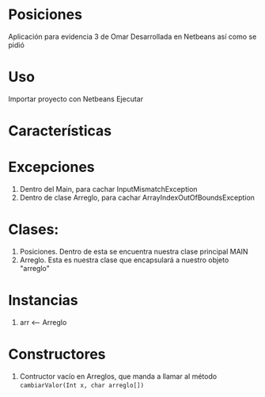 # Posiciones
Aplicación para evidencia 3 de Omar
Desarrollada en Netbeans así como se pidió

# Uso
Importar proyecto con Netbeans
Ejecutar

# Características

# Excepciones
  1. Dentro del Main, para cachar InputMismatchException
  2. Dentro de clase Arreglo, para cachar ArrayIndexOutOfBoundsException

# Clases:
  1. Posiciones. Dentro de esta se encuentra nuestra clase principal MAIN
  2. Arreglo. Esta es nuestra clase que encapsulará a nuestro objeto "arreglo"

# Instancias
  1. arr <-- Arreglo

# Constructores
  1. Contructor vacío en Arreglos, que manda a llamar al método ```cambiarValor(Int x, char arreglo[])```
  

